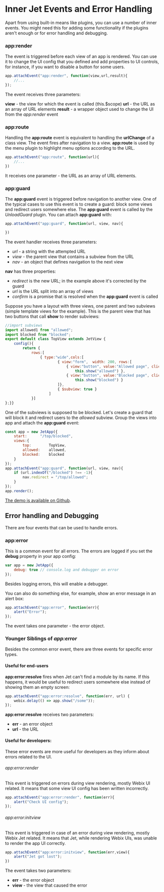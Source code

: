 # Inner Jet Events and Error Handling

Apart from using built-in means like plugins, you can use a number of inner events. You might need this for adding some functionality if the plugins aren't enough or for error handling and debugging.

### app:render

The event is triggered before each view of an app is rendered. You can use it to change the UI config that you defined and add properties to UI controls, for instance, if you want to disable a button for some users.

```js
app.attachEvent("app:render", function(view,url,result){
    //...
});
```

The event receives three parameters:

**view** - the view for which the event is called (this.$scope)
**url** - the URL as an array of URL elements
**result** - a wrapper object used to change the UI from the *app:render* event

### app:route

Handling the **app:route** event is equivalent to handling the **urlChange** of a class view. The event fires after navigation to a view. **app:route** is used by the menu plugin to highlight menu options according to the URL.

```js
app.attachEvent("app:route", function(url){
    //...
})
```

It receives one parameter - the URL as an array of URL elements.

### app:guard

The **app:guard** event is triggered before navigation to another view. One of the typical cases to use this event is to create a guard: block some views and redirect users somewhere else. The **app:guard** event is called by the *UnloadGuard* plugin. You can attach **app:guard** with:

```js
app.attachEvent("app:guard", function(url, view, nav){

})
```

The event handler receives three parameters:

- *url* - a string with the attempted URL
- *view* - the parent view that contains a subview from the URL
- *nav* - an object that defines navigation to the next view

**nav** has three properties:

- *redirect* is the new URL; in the example above it's corrected by the guard
- *url* is the URL split into an array of views
- *confirm* is a promise that is resolved when the **app:guard** event is called

Suppose you have a layout with three views, one parent and two subviews (simple template views for the example). This is the parent view that has two buttons that call **show** to render subviews:

```js
//import subviews
import allowed1 from "allowed";
import blocked from "blocked";
export default class TopView extends JetView {
	config(){
		return {
			rows:[
				{ type:"wide",cols:[
						{ view:"form",  width: 200, rows:[
							{ view:"button", value:"Allowed page", click:() =>
								this.show("allowed") },
							{ view:"button", value:"Blocked page", click:() =>
								this.show("blocked") }
						]},
						{ $subview: true }
					]
			}]
};}}
```

One of the subviews is supposed to be blocked. Let's create a guard that will block it and redirect users to the *allowed* subview. Group the views into app and attach the **app:guard** event:

```js
const app = new JetApp({
	start:		"/top/blocked",
	views:{
		top:		TopView,
		allowed:	allowed,
		blocked:	blocked
	}
});
app.attachEvent("app:guard", function(url, view, nav){
	if (url.indexOf("/blocked") !== -1){
		nav.redirect = "/top/allowed";
	}
});
app.render();
```

[The demo is available on Github](https://github.com/webix-hub/jet-demos/blob/master/sources/appguard.js).


## Error handling and Debugging

There are four events that can be used to handle errors.

### app:error

This is a common event for all errors. The errors are logged if you set the **debug** property in your app config:

```js
var app = new JetApp({
    debug: true // console.log and debugger on error
});
```

Besides logging errors, this will enable a debugger.

You can also do something else, for example, show an error message in an alert box:

```js
app.attachEvent("app:error", function(err){
    alert("Error");
});
```

The event takes one parameter - the error object.

### Younger Siblings of *app:error*

Besides the common error event, there are three events for specific error types.

#### Useful for end-users

**app:error:resolve** fires when Jet can't find a module by its name. If this happens, it would be useful to redirect users somewhere else instead of showing them an empty screen:

```js
app.attachEvent("app:error:resolve", function(err, url) {
    webix.delay(() => app.show("/some"));
});
```

**app:error:resolve** receives two parameters:

- **err** - an error object
- **url** - the URL

#### Useful for developers:

These error events are more useful for developers as they inform about errors related to the UI.

###### app:error:render

This event is triggered on errors during view rendering, mostly Webix UI related. It means that some view UI config has been written incorrectly.

```js
app.attachEvent("app:error:render", function(err){
    alert("Check UI config");
});
```

###### app:error:initview

This event is triggered in case of an error during view rendering, mostly Webix Jet related. It means that Jet, while rendering Webix UIs, was unable to render the app UI correctly.

```js
app.attachEvent("app:error:initview", function(err,view){
    alert("Jet got lost");
})
```

The event takes two parameters:

- **err** - the error object
- **view** - the view that caused the error
